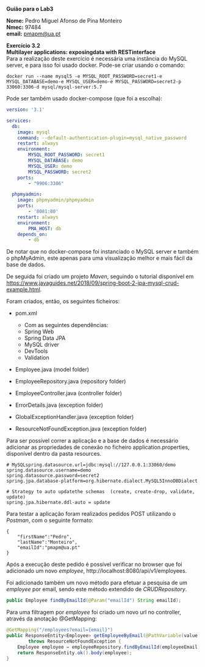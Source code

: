 **Guião para o Lab3**

**Nome:** Pedro Miguel Afonso de Pina Monteiro <br>
**Nmec:** 97484 <br>
**email:** pmapm@ua.pt

**Exercício 3.2**<br>
**Multilayer applications: exposingdata with RESTinterface**<br>
Para a realização deste exercício é necessária uma instância do MySQL server, e para isso foi usado docker.
Pode-se criar usando o comando:
```
docker run --name mysql5 -e MYSQL_ROOT_PASSWORD=secret1-e MYSQL_DATABASE=demo-e MYSQL_USER=demo-e MYSQL_PASSWORD=secret2-p 33060:3306-d mysql/mysql-server:5.7
```
Pode ser também usado docker-compose (que foi a escolha):
```yml
version: '3.1'

services:
  db:
    image: mysql
    command: --default-authentication-plugin=mysql_native_password
    restart: always
    environment:
        MYSQL_ROOT_PASSWORD: secret1
        MYSQL_DATABASE: demo
        MYSQL_USER: demo
        MYSQL_PASSWORD: secret2
    ports:
        - "9906:3306"

  phpmyadmin:
    image: phpmyadmin/phpmyadmin
    ports:
        - '8081:80'
    restart: always
    environment:
        PMA_HOST: db
    depends_on:
        - db
```
De notar que no docker-compose foi instanciado o MySQL server e também o phpMyAdmin, este apenas para uma visualização melhor e mais fácil da base de dados.

De seguida foi criado um projeto *Maven*, seguindo o tutorial disponível em https://www.javaguides.net/2018/09/spring-boot-2-jpa-mysql-crud-example.html.

Foram criados, então, os seguintes ficheiros:
- pom.xml
    - Com as seguintes dependências:
    - Spring Web
    - Spring Data JPA
    - MySQL driver
    - DevTools
    - Validation

- Employee.java (model folder)
- EmployeeRepository.java (repository folder)
- EmployeeController.java (controller folder)
- ErrorDetails.java (exception folder)
- GlobalExceptionHandler.java (exception folder)
- ResourceNotFoundException.java (exception folder)

Para ser possível correr a aplicação e a base de dados é necessário adicionar as propriedades de conexão no ficheiro application.properties, disponível dentro da pasta resources.
```
# MySQLspring.datasource.url=jdbc:mysql://127.0.0.1:33060/demo
spring.datasource.username=demo
spring.datasource.password=secret2
spring.jpa.database-platform=org.hibernate.dialect.MySQL5InnoDBDialect

# Strategy to auto updatethe schemas  (create, create-drop, validate, update)
spring.jpa.hibernate.ddl-auto = update
```

Para testar a aplicação foram realizados pedidos POST utilizando o *Postman*, com o seguinte formato:
```
{
    "firstName":"Pedro",
    "lastName":"Monteiro",
    "emailId":"pmapm@ua.pt"
}
```
Após a execução deste pedido é possível verificar no browser que foi adicionado um novo *employee*, http://localhost:8080/api/v1/employees.

Foi adicionado também um novo método para efetuar a pesquisa de um *employee* por email, sendo este método extendido de *CRUDRepository*.
```java
public Employee findByEmailId(@Param("emailId") String emailId);
```
Para uma filtragem por *employee* foi criado um novo url no controller, através da anotação @GetMapping:
```java
@GetMapping("/employees?email={email}")
public ResponseEntity<Employee> getEmployeeByEmail(@PathVariable(value = "email") String employeeEmail)
        throws ResourceNotFoundException {
    Employee employee = employeeRepository.findByEmailId(employeeEmail);
    return ResponseEntity.ok().body(employee);
}
```